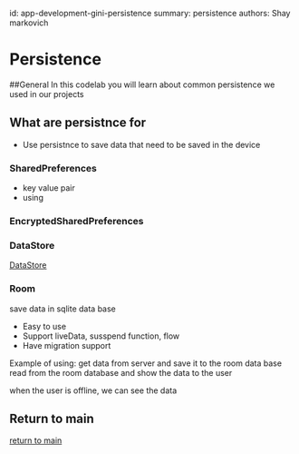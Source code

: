 id: app-development-gini-persistence
summary: persistence
authors: Shay markovich

# Persistence

<!-- ------------------------ -->
##General
In this codelab you will learn about common persistence we used in our projects

<!-- ------------------------ -->
## What are persistnce for
 - Use persistnce to save data that need to be saved in the device

### SharedPreferences
- key value pair
- using 

### EncryptedSharedPreferences

### DataStore
[DataStore](https://developer.android.com/topic/libraries/architecture/datastore)

### Room
save data in sqlite data base
- Easy to use
- Support liveData, susspend function, flow
- Have migration support

Example of using:
get data from server and save it to the room data base
read from the room database and show the data to the user

when the user is offline, we can see the data

<!-- ------------------------ -->
## Return to main
[return to main](../)